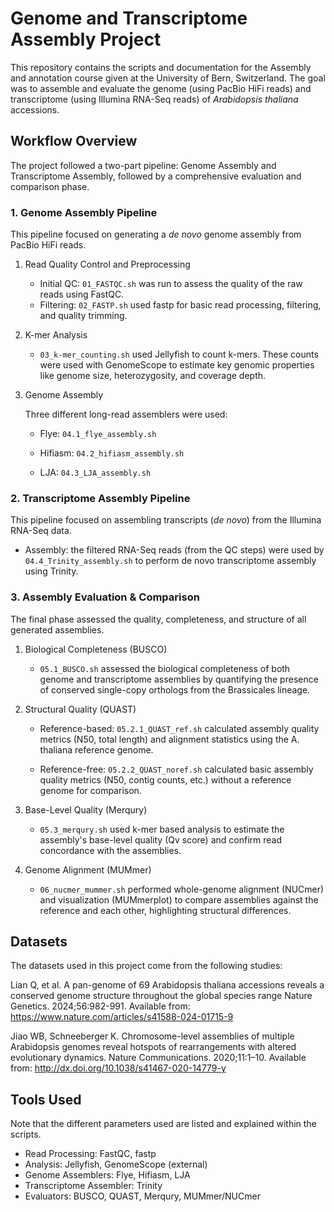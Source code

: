 # Genome and Transcriptome Assembly Project

This repository contains the scripts and documentation for the Assembly and annotation course given at the University of Bern, Switzerland. The goal was to assemble and evaluate the genome (using PacBio HiFi reads) and transcriptome (using Illumina RNA-Seq reads) of *Arabidopsis thaliana* accessions.

## Workflow Overview

The project followed a two-part pipeline: Genome Assembly and Transcriptome Assembly, followed by a comprehensive evaluation and comparison phase.

### 1. Genome Assembly Pipeline

This pipeline focused on generating a *de novo* genome assembly from PacBio HiFi reads.

1. Read Quality Control and Preprocessing
    - Initial QC: `01_FASTQC.sh` was run to assess the quality of the raw reads using FastQC.
    - Filtering: `02_FASTP.sh` used fastp for basic read processing, filtering, and quality trimming.

2. K-mer Analysis

    - `03_k-mer_counting.sh` used Jellyfish to count k-mers. These counts were used with GenomeScope to estimate key genomic properties like genome size, heterozygosity, and coverage depth.

3. Genome Assembly

    Three different long-read assemblers were used:
     - Flye: `04.1_flye_assembly.sh`

    - Hifiasm: `04.2_hifiasm_assembly.sh`

    - LJA: `04.3_LJA_assembly.sh`

### 2. Transcriptome Assembly Pipeline

This pipeline focused on assembling transcripts (*de novo*) from the Illumina RNA-Seq data.
- Assembly: the filtered RNA-Seq reads (from the QC steps) were used by `04.4_Trinity_assembly.sh` to perform de novo transcriptome assembly using Trinity.

### 3. Assembly Evaluation & Comparison

The final phase assessed the quality, completeness, and structure of all generated assemblies.

1. Biological Completeness (BUSCO)

    - `05.1_BUSCO.sh` assessed the biological completeness of both genome and transcriptome assemblies by quantifying the presence of conserved single-copy orthologs from the Brassicales lineage.

2. Structural Quality (QUAST)

    - Reference-based: `05.2.1_QUAST_ref.sh` calculated assembly quality metrics (N50, total length) and alignment statistics using the A. thaliana reference genome.

    - Reference-free: `05.2.2_QUAST_noref.sh` calculated basic assembly quality metrics (N50, contig counts, etc.) without a reference genome for comparison.

3. Base-Level Quality (Merqury)

    - `05.3_merqury.sh` used k-mer based analysis to estimate the assembly's base-level quality (Qv score) and confirm read concordance with the assemblies.

4. Genome Alignment (MUMmer)

    - `06_nucmer_mummer.sh` performed whole-genome alignment (NUCmer) and visualization (MUMmerplot) to compare assemblies against the reference and each other, highlighting structural differences.

## Datasets

The datasets used in this project come from the following studies:

Lian Q, et al. A pan-genome of 69 Arabidopsis thaliana accessions reveals a conserved genome structure throughout the global species range Nature Genetics. 2024;56:982-991. Available from: https://www.nature.com/articles/s41588-024-01715-9
    
Jiao WB, Schneeberger K. Chromosome-level assemblies of multiple Arabidopsis genomes reveal hotspots of rearrangements with altered evolutionary dynamics. Nature Communications. 2020;11:1–10. Available from: http://dx.doi.org/10.1038/s41467-020-14779-y

## Tools Used

Note that the different parameters used are listed and explained within the scripts.
- Read Processing: FastQC, fastp
- Analysis: Jellyfish, GenomeScope (external)
- Genome Assemblers: Flye, Hifiasm, LJA
- Transcriptome Assembler: Trinity
- Evaluators: BUSCO, QUAST, Merqury, MUMmer/NUCmer
